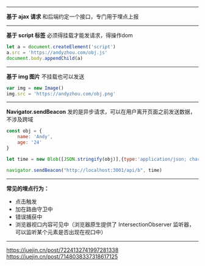 
---

**基于 ajax 请求**
和后端约定一个接口，专门用于埋点上报

------------

**基于 script 标签**
必须得挂载才能发请求，得操作dom

```javascript
let a = document.createElement('script')
a.src = 'https://andyzhou.com/obj.js'
document.body.appendChild(a)
```

------------

**基于 img 图片**
不挂载也可以发送

```javascript
var img = new Image()
img.src = 'https://andyzhou.com/obj.png'
```

------------

**Navigator.sendBeacon**
发的是异步请求，可以在用户离开页面之前发送数据，不涉及跨域

```javascript
const obj = {
	name: 'Andy',
	age: '24'
}

let time = new Blob([JSON.stringify(obj)],{type:'application/json; charset=UTF-8'})

navigator.sendBeacon("http://localhost:3001/api/b", time)
```

------------

**常见的埋点行为：**

- 点击触发
- 加在路由守卫中
- 错误捕获中
- 浏览器视口内容可见中（浏览器原生提供了 IntersectionObserver 监听器，可以监听某个元素是否出现在视口中）

------------

https://juejin.cn/post/7224132741997281338
https://juejin.cn/post/7148038337318617125